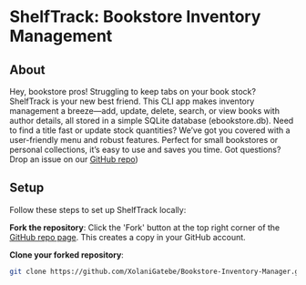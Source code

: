 # ShelfTrack: Bookstore Inventory Management

## About
Hey, bookstore pros! Struggling to keep tabs on your book stock? ShelfTrack is your new best friend. This CLI app makes inventory management a breeze—add, update, delete, search, or view books with author details, all stored in a simple SQLite database (ebookstore.db). Need to find a title fast or update stock quantities? We’ve got you covered with a user-friendly menu and robust features. Perfect for small bookstores or personal collections, it’s easy to use and saves you time. Got questions? Drop an issue on our [GitHub repo](https://github.com/XolaniGatebe/Bookstore-Inventory-Manager.git))

## Setup
Follow these steps to set up ShelfTrack locally:

**Fork the repository**:
Click the 'Fork' button at the top right corner of the [GitHub repo page](https://github.com/XolaniGatebe/Bookstore-Inventory-Manager.git).
This creates a copy in your GitHub account.

**Clone your forked repository**:
```bash
git clone https://github.com/XolaniGatebe/Bookstore-Inventory-Manager.git
